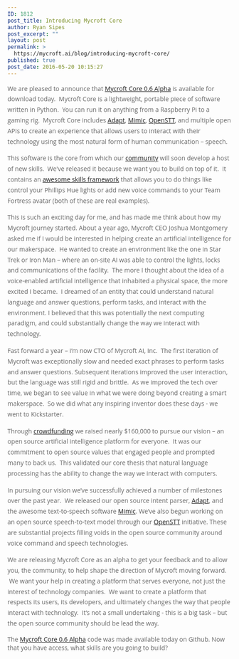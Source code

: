 ```yaml
---
ID: 1812
post_title: Introducing Mycroft Core
author: Ryan Sipes
post_excerpt: ""
layout: post
permalink: >
  https://mycroft.ai/blog/introducing-mycroft-core/
published: true
post_date: 2016-05-20 10:15:27
---
```

<p style="line-height: 17.85pt;"><span style="font-size: 10.5pt; font-family: 'Open Sans',sans-serif; color: #666666;">We are pleased to announce that <a href="https://github.com/MycroftAI/mycroft-core">Mycroft Core 0.6 Alpha</a> is available for download today.  Mycroft Core is a lightweight, portable piece of software written in Python.  You can run it on anything from a Raspberry Pi to a gaming rig.  Mycroft Core includes <a href="https://adapt.mycroft.ai">Adapt</a>, <a href="https://mimic.mycroft.ai/">Mimic</a>, <a href="https://openstt.org/">OpenSTT</a>, and multiple open APIs to create an experience that allows users to interact with their technology using the most natural form of human communication – speech.</span></p>
<p style="line-height: 17.85pt; orphans: auto; text-align: start; widows: 1; -webkit-text-stroke-width: 0px; word-spacing: 0px;"><span style="font-size: 10.5pt; font-family: 'Open Sans',sans-serif; color: #666666;">This software is the core from which our <a href="https://community.mycroft.ai">community</a> will soon develop a host of new skills.  We've released it because we want you to build on top of it.  It contains an <a href="https://youtu.be/-c8kfupIbO4">awesome skills framework</a> that allows you to do things like control your Phillips Hue lights or add new voice commands to your Team Fortress avatar (both of these are real examples).</span></p>
<p style="line-height: 17.85pt;"><span style="font-size: 10.5pt; font-family: 'Open Sans',sans-serif; color: #666666;">This is such an exciting day for me, and has made me think about how my Mycroft journey started. About a year ago, Mycroft CEO Joshua Montgomery asked me if I would be interested in helping create an artificial intelligence for our makerspace.  He wanted to create an environment like the one in Star Trek or Iron Man – where an on-site AI was able to control the lights, locks and communications of the facility.  The more I thought about the idea of a voice-enabled artificial intelligence that inhabited a physical space, the more excited I became.  I dreamed of an entity that could understand natural language and answer questions, perform tasks, and interact with the environment. I believed that this was potentially the next computing paradigm, and could substantially change the way we interact with technology.</span></p>
<p style="line-height: 17.85pt; orphans: auto; text-align: start; widows: 1; -webkit-text-stroke-width: 0px; word-spacing: 0px;"><span style="font-size: 10.5pt; font-family: 'Open Sans',sans-serif; color: #666666;">Fast forward a year – I’m now CTO of Mycroft AI, Inc.  The first iteration of Mycroft was exceptionally slow and needed exact phrases to perform tasks and answer questions. Subsequent iterations improved the user interaction, but the language was still rigid and brittle.  As we improved the tech over time, we began to see value in what we were doing beyond creating a smart makerspace.  So we did what any inspiring inventor does these days - we went to Kickstarter.</span></p>
<p style="line-height: 17.85pt; orphans: auto; text-align: start; widows: 1; -webkit-text-stroke-width: 0px; word-spacing: 0px;"><span style="font-size: 10.5pt; font-family: 'Open Sans',sans-serif; color: #666666;">Through <a href="https://igg.me/at/mycroftai/x">crowdfunding</a> we raised nearly $160,000 to pursue our vision – an open source artificial intelligence platform for everyone.  It was our commitment to open source values that engaged people and prompted many to back us.  This validated our core thesis that natural language processing has the ability to change the way we interact with computers. </span></p>
<p style="line-height: 17.85pt;"><span style="font-size: 10.5pt; font-family: 'Open Sans',sans-serif; color: #666666;">In pursuing our vision we’ve successfully achieved a number of milestones over the past year.  We released our open source intent parser, <a href="https://adapt.mycroft.ai">Adapt</a>, and the awesome text-to-speech software <a href="https://mimic.mycroft.ai">Mimic</a>. We’ve also begun working on an open source speech-to-text model through our <a href="https://openstt.org">OpenSTT</a> initiative. These are substantial projects filling voids in the open source community around voice command and speech technologies.</span></p>
<p style="line-height: 17.85pt; orphans: auto; text-align: start; widows: 1; -webkit-text-stroke-width: 0px; word-spacing: 0px;"><span style="font-size: 10.5pt; font-family: 'Open Sans',sans-serif; color: #666666;">We are releasing Mycroft Core as an alpha to get your feedback and to allow you, the community, to help shape the direction of Mycroft moving forward.  We want your help in creating a platform that serves everyone, not just the interest of technology companies.  We want to create a platform that respects its users, its developers, and ultimately changes the way that people interact with technology.  It’s not a small undertaking - this is a big task – but the open source community should be lead the way.</span></p>
<p style="orphans: auto; text-align: start; widows: 1; -webkit-text-stroke-width: 0px; word-spacing: 0px;"><span style="font-size: 10.5pt; font-family: 'Open Sans',sans-serif; color: #666666;">The <a href="https://github.com/MycroftAI/mycroft-core">Mycroft Core 0.6 Alpha</a> code was made available today on Github. Now that you have access, what skills are you going to build?</span></p>